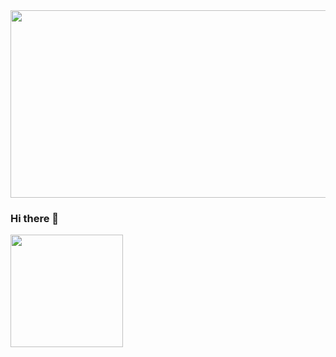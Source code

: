 <div align="center">
  <img src="https://media.giphy.com/media/5WILqPq29TyIkVCSej/giphy.gif" width="600" height="300"/>
</div>

### Hi there 👋

<!--
**S1Y333/S1Y333** is a ✨ _special_ ✨ repository because its `README.md` (this file) appears on your GitHub profile.

Here are some ideas to get you started:

- 🔭 I’m currently working on ...
- 🌱 I’m currently learning ...
- 👯 I’m looking to collaborate on ...
- 🤔 I’m looking for help with ...
- 💬 Ask me about ...
- 📫 How to reach me: ...
- 😄 Pronouns: ...
- ⚡ Fun fact: ...
-->
<img height="180em" src="[https://github-readme-stats.vercel.app/api?username=S1Y333&show_icons=true&hide_border=true&&count_private=true&include_all_commits=true](https://github-readme-stats.vercel.app/api?username=S1Y333&show_icons=true&hide_border=true&&count_private=true&include_all_commits=true)" />